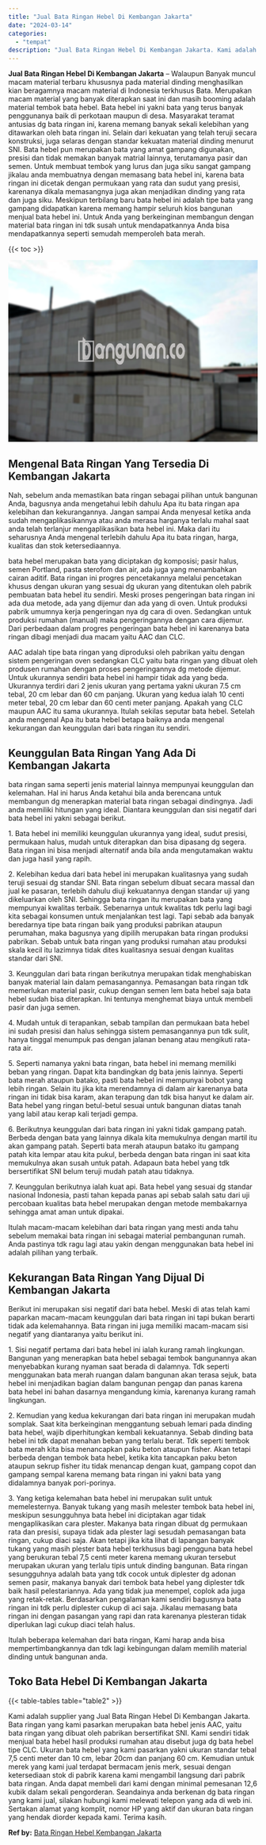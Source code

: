 ```yaml
---
title: "Jual Bata Ringan Hebel Di Kembangan Jakarta"
date: "2024-03-14"
categories: 
  - "tempat"
description: "Jual Bata Ringan Hebel Di Kembangan Jakarta. Kami adalah supplier yang Jual Bata Ringan Hebel Di Kembangan Jakarta. Bata ringan yang kami pasarkan merupakan..."
---
```


**Jual Bata Ringan Hebel Di Kembangan Jakarta** – Walaupun Banyak muncul macam material terbaru khususnya pada material dinding menghasilkan kian beragamnya macam material di Indonesia terkhusus Bata. Merupakan macam material yang banyak diterapkan saat ini dan masih booming adalah material tembok bata hebel. Bata hebel ini yakni bata yang terus banyak penggunanya baik di perkotaan maupun di desa. Masyarakat teramat antusias dg bata ringan ini, karena memang banyak sekali kelebihan yang ditawarkan oleh bata ringan ini. Selain dari kekuatan yang telah teruji secara konstruksi, juga selaras dengan standar kekuatan material dinding menurut SNI. Bata hebel pun merupakan bata yang amat gampang digunakan, presisi dan tidak memakan banyak matrial lainnya, terutamanya pasir dan semen. Untuk membuat tembok yang lurus dan juga siku sangat gampang jikalau anda membuatnya dengan memasang bata hebel ini, karena bata ringan ini dicetak dengan permukaan yang rata dan sudut yang presisi, karenanya dikala memasangnya juga akan menjadikan dinding yang rata dan juga siku. Meskipun terbilang baru bata hebel ini adalah tipe bata yang gampang didapatkan karena memang hampir seluruh kios bangunan menjual bata hebel ini. Untuk Anda yang berkeinginan membangun dengan material bata ringan ini tdk susah untuk mendapatkannya Anda bisa mendapatkannya seperti semudah memperoleh bata merah.

{{< toc >}}

![Jual Bata Ringan Hebel Di Kembangan Jakarta](/images/jual-hebel-murah-36.png)

## Mengenal Bata Ringan Yang Tersedia Di Kembangan Jakarta

Nah, sebelum anda memastikan bata ringan sebagai pilihan untuk bangunan Anda, bagusnya anda mengetahui lebih dahulu Apa itu bata ringan apa kelebihan dan kekurangannya. Jangan sampai Anda menyesal ketika anda sudah mengaplikasikannya atau anda merasa harganya terlalu mahal saat anda telah terlanjur mengaplikasikan bata hebel ini. Maka dari itu seharusnya Anda mengenal terlebih dahulu Apa itu bata ringan, harga, kualitas dan stok ketersediaannya.

bata hebel merupakan bata yang diciptakan dg komposisi; pasir halus, semen Portland, pasta sterofom dan air, ada juga yang menambahkan cairan aditif. Bata ringan ini progres pencetakannya melalui pencetakan khusus dengan ukuran yang sesuai dg ukuran yang ditentukan oleh pabrik pembuatan bata hebel itu sendiri. Meski proses pengeringan bata ringan ini ada dua metode, ada yang dijemur dan ada yang di oven. Untuk produksi pabrik umumnya kerja pengeringan nya dg cara di oven. Sedangkan untuk produksi rumahan (manual) maka pengeringannya dengan cara dijemur. Dari perbedaan dalam progres pengeringan bata hebel ini karenanya bata ringan dibagi menjadi dua macam yaitu AAC dan CLC.

AAC adalah tipe bata ringan yang diproduksi oleh pabrikan yaitu dengan sistem pengeringan oven sedangkan CLC yaitu bata ringan yang dibuat oleh produsen rumahan dengan proses pengeringannya dg metode dijemur. Untuk ukurannya sendiri bata hebel ini hampir tidak ada yang beda. Ukurannya terdiri dari 2 jenis ukuran yang pertama yakni ukuran 7.5 cm tebal, 20 cm lebar dan 60 cm panjang. Ukuran yang kedua ialah 10 centi meter tebal, 20 cm lebar dan 60 centi meter panjang. Apakah yang CLC maupun AAC itu sama ukurannya. Itulah sekilas seputar bata hebel. Setelah anda mengenal Apa itu bata hebel betapa baiknya anda mengenal kekurangan dan keunggulan dari bata ringan itu sendiri.

## Keunggulan Bata Ringan Yang Ada Di Kembangan Jakarta

bata ringan sama seperti jenis material lainnya mempunyai keunggulan dan kelemahan. Hal ini harus Anda ketahui bila anda berencana untuk membangun dg menerapkan material bata ringan sebagai dindingnya. Jadi anda memiliki hitungan yang ideal. Diantara keunggulan dan sisi negatif dari bata hebel ini yakni sebagai berikut.

1\. Bata hebel ini memiliki keunggulan ukurannya yang ideal, sudut presisi, permukaan halus, mudah untuk diterapkan dan bisa dipasang dg segera. Bata ringan ini bisa menjadi alternatif anda bila anda mengutamakan waktu dan juga hasil yang rapih.

2\. Kelebihan kedua dari bata hebel ini merupakan kualitasnya yang sudah teruji sesuai dg standar SNI. Bata ringan sebelum dibuat secara massal dan jual ke pasaran, terlebih dahulu diuji kekuatannya dengan standar uji yang dikeluarkan oleh SNI. Sehingga bata ringan itu merupakan bata yang mempunyai kwalitas terbaik. Sebenarnya untuk kwalitas tdk perlu lagi bagi kita sebagai konsumen untuk menjalankan test lagi. Tapi sebab ada banyak beredarnya tipe bata ringan baik yang produksi pabrikan ataupun perumahan, maka bagusnya yang dipilih merupakan bata ringan produksi pabrikan. Sebab untuk bata ringan yang produksi rumahan atau produksi skala kecil itu lazimnya tidak dites kualitasnya sesuai dengan kualitas standar dari SNI.

3\. Keunggulan dari bata ringan berikutnya merupakan tidak menghabiskan banyak material lain dalam pemasangannya. Pemasangan bata ringan tdk memerlukan material pasir, cukup dengan semen lem bata hebel saja bata hebel sudah bisa diterapkan. Ini tentunya menghemat biaya untuk membeli pasir dan juga semen.

4\. Mudah untuk di terapankan, sebab tampilan dan permukaan bata hebel ini sudah presisi dan halus sehingga sistem pemasangannya pun tdk sulit, hanya tinggal menumpuk pas dengan jalanan benang atau mengikuti rata-rata air.

5\. Seperti namanya yakni bata ringan, bata hebel ini memang memiliki beban yang ringan. Dapat kita bandingkan dg bata jenis lainnya. Seperti bata merah ataupun batako, pasti bata hebel ini mempunyai bobot yang lebih ringan. Selain itu jika kita merendamnya di dalam air karenanya bata ringan ini tidak bisa karam, akan terapung dan tdk bisa hanyut ke dalam air. Bata hebel yang ringan betul-betul sesuai untuk bangunan diatas tanah yang labil atau kerap kali terjadi gempa.

6\. Berikutnya keunggulan dari bata ringan ini yakni tidak gampang patah. Berbeda dengan bata yang lainnya dikala kita memukulnya dengan martil itu akan gampang patah. Seperti bata merah ataupun batako itu gampang patah kita lempar atau kita pukul, berbeda dengan bata ringan ini saat kita memukulnya akan susah untuk patah. Adapaun bata hebel yang tdk bersertifikat SNI belum teruji mudah patah atau tidaknya.

7\. Keunggulan berikutnya ialah kuat api. Bata hebel yang sesuai dg standar nasional Indonesia, pasti tahan kepada panas api sebab salah satu dari uji percobaan kualitas bata hebel merupakan dengan metode membakarnya sehingga amat aman untuk dipakai.

Itulah macam-macam kelebihan dari bata ringan yang mesti anda tahu sebelum memakai bata ringan ini sebagai material pembangunan rumah. Anda pastinya tdk ragu lagi atau yakin dengan menggunakan bata hebel ini adalah pilihan yang terbaik.

## Kekurangan Bata Ringan Yang Dijual Di Kembangan Jakarta

Berikut ini merupakan sisi negatif dari bata hebel. Meski di atas telah kami paparkan macam-macam keunggulan dari bata ringan ini tapi bukan berarti tidak ada kelemahannya. Bata ringan ini juga memiliki macam-macam sisi negatif yang diantaranya yaitu berikut ini.

1\. Sisi negatif pertama dari bata hebel ini ialah kurang ramah lingkungan. Bangunan yang menerapkan bata hebel sebagai tembok bangunannya akan menyebabkan kurang nyaman saat berada di dalamnya. Tdk seperti menggunakan bata merah ruangan dalam bangunan akan terasa sejuk, bata hebel ini menjadikan bagian dalam bangunan pengap dan panas karena bata hebel ini bahan dasarnya mengandung kimia, karenanya kurang ramah lingkungan.

2\. Kemudian yang kedua kekurangan dari bata ringan ini merupakan mudah somplak. Saat kita berkeinginan menggantung sebuah lemari pada dinding bata hebel, wajib diperhitungkan kembali kekuatannya. Sebab dinding bata hebel ini tdk dapat menahan beban yang terlalu berat. Tdk seperti tembok bata merah kita bisa menancapkan paku beton ataupun fisher. Akan tetapi berbeda dengan tembok bata hebel, ketika kita tancapkan paku beton ataupun sekrup fisher itu tidak menancap dengan kuat, gampang copot dan gampang sempal karena memang bata ringan ini yakni bata yang didalamnya banyak pori-porinya.

3\. Yang ketiga kelemahan bata hebel ini merupakan sulit untuk memelesternya. Banyak tukang yang masih melester tembok bata hebel ini, meskipun sesungguhnya bata hebel ini diciptakan agar tidak mengaplikasikan cara plester. Makanya bata ringan dibuat dg permukaan rata dan presisi, supaya tidak ada plester lagi sesudah pemasangan bata ringan, cukup diaci saja. Akan tetapi jika kita lihat di lapangan banyak tukang yang masih plester bata hebel terkhusus bagi pengguna bata hebel yang berukuran tebal 7,5 centi meter karena memang ukuran tersebut merupakan ukuran yang terlalu tipis untuk dinding bangunan. Bata ringan sesungguhnya adalah bata yang tdk cocok untuk diplester dg adonan semen pasir, makanya banyak dari tembok bata hebel yang diplester tdk baik hasil pelestariannya. Ada yang tidak jua menempel, coplok ada juga yang retak-retak. Berdasarkan pengalaman kami sendiri bagusnya bata ringan ini tdk perlu diplester cukup di aci saja. Jikalau memasang bata ringan ini dengan pasangan yang rapi dan rata karenanya plesteran tidak diperlukan lagi cukup diaci telah halus.

Itulah beberapa kelemahan dari bata ringan, Kami harap anda bisa mempertimbangkannya dan tdk lagi kebingungan dalam memilih material dinding untuk bangunan anda.

## Toko Bata Hebel Di Kembangan Jakarta

{{< table-tables table="table2" >}}

Kami adalah supplier yang Jual Bata Ringan Hebel Di Kembangan Jakarta. Bata ringan yang kami pasarkan merupakan bata hebel jenis AAC, yaitu bata ringan yang dibuat oleh pabrikan bersertifikat SNI. Kami sendiri tidak menjual bata hebel hasil produksi rumahan atau disebut juga dg bata hebel tipe CLC. Ukuran bata hebel yang kami pasarkan yakni ukuran standar tebal 7,5 centi meter dan 10 cm, lebar 20cm dan panjang 60 cm. Kemudian untuk merek yang kami jual terdapat bermacam jenis merk, sesuai dengan ketersediaan stok di pabrik karena kami mengambil langsung dari pabrik bata ringan. Anda dapat membeli dari kami dengan minimal pemesanan 12,6 kubik dalam sekali pengorderan. Seandainya anda berkenan dg bata ringan yang kami jual, silakan hubungi kami melewati telepon yang ada di web ini. Sertakan alamat yang komplit, nomor HP yang aktif dan ukuran bata ringan yang hendak diorder kepada kami. Terima kasih.

**Ref by:** [Bata Ringan Hebel Kembangan Jakarta](https://id.wikipedia.org/wiki/Bata)
